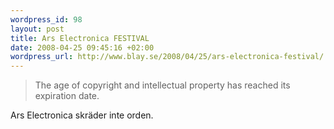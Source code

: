```yaml
--- 
wordpress_id: 98
layout: post
title: Ars Electronica FESTIVAL
date: 2008-04-25 09:45:16 +02:00
wordpress_url: http://www.blay.se/2008/04/25/ars-electronica-festival/
---
```

<blockquote><p>The age of copyright and intellectual property has reached its expiration date.</p></blockquote><p><p>Ars Electronica skr&auml;der inte orden.<br /><a href="http://www.aec.at/en/festival2008/first_statement.asp"><br /></a></p>
